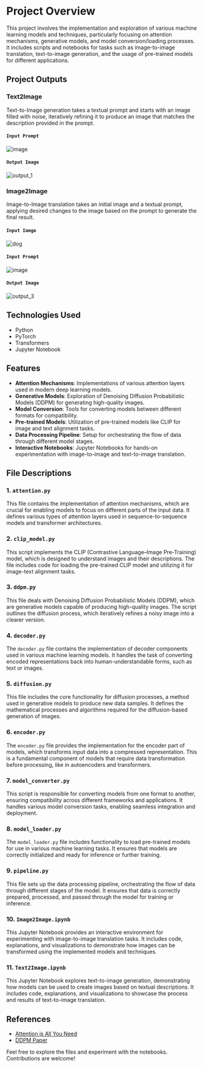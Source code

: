 # Project Overview

This project involves the implementation and exploration of various machine learning models and techniques, particularly focusing on attention mechanisms, generative models, and model conversion/loading processes. It includes scripts and notebooks for tasks such as image-to-image translation, text-to-image generation, and the usage of pre-trained models for different applications.

## Project Outputs

### Text2Image
Text-to-Image generation takes a textual prompt and starts with an image filled with noise, iteratively refining it to produce an image that matches the description provided in the prompt.
#### `Input Prompt`
![image](https://github.com/user-attachments/assets/ba543818-f343-48b4-b94a-b67339301e77)
#### `Output Image`
![output_1](https://github.com/user-attachments/assets/45daab8e-20de-4ca5-bf5e-e90ca1ce6a1f)

### Image2Image
Image-to-Image translation takes an initial image and a textual prompt, applying desired changes to the image based on the prompt to generate the final result.
#### `Input Iamge`
![dog](https://github.com/user-attachments/assets/8ded14f7-3d86-4d6c-9661-fb7b05d59906)

#### `Input Prompt`
![image](https://github.com/user-attachments/assets/77d2dc33-b7c8-4ac0-85ce-979f76cdb6cc)

#### `Output Image`
![output_3](https://github.com/user-attachments/assets/4067cd60-7135-4c90-b850-7f8732f63438)


## Technologies Used
- Python
- PyTorch
- Transformers
- Jupyter Notebook

## Features
- **Attention Mechanisms**: Implementations of various attention layers used in modern deep learning models.
- **Generative Models**: Exploration of Denoising Diffusion Probabilistic Models (DDPM) for generating high-quality images.
- **Model Conversion**: Tools for converting models between different formats for compatibility.
- **Pre-trained Models**: Utilization of pre-trained models like CLIP for image and text alignment tasks.
- **Data Processing Pipeline**: Setup for orchestrating the flow of data through different model stages.
- **Interactive Notebooks**: Jupyter Notebooks for hands-on experimentation with image-to-image and text-to-image translation.

## File Descriptions

### 1. `attention.py`
This file contains the implementation of attention mechanisms, which are crucial for enabling models to focus on different parts of the input data. It defines various types of attention layers used in sequence-to-sequence models and transformer architectures.

### 2. `clip_model.py`
This script implements the CLIP (Contrastive Language–Image Pre-Training) model, which is designed to understand images and their descriptions. The file includes code for loading the pre-trained CLIP model and utilizing it for image-text alignment tasks.

### 3. `ddpm.py`
This file deals with Denoising Diffusion Probabilistic Models (DDPM), which are generative models capable of producing high-quality images. The script outlines the diffusion process, which iteratively refines a noisy image into a clearer version.

### 4. `decoder.py`
The `decoder.py` file contains the implementation of decoder components used in various machine learning models. It handles the task of converting encoded representations back into human-understandable forms, such as text or images.

### 5. `diffusion.py`
This file includes the core functionality for diffusion processes, a method used in generative models to produce new data samples. It defines the mathematical processes and algorithms required for the diffusion-based generation of images.

### 6. `encoder.py`
The `encoder.py` file provides the implementation for the encoder part of models, which transforms input data into a compressed representation. This is a fundamental component of models that require data transformation before processing, like in autoencoders and transformers.

### 7. `model_converter.py`
This script is responsible for converting models from one format to another, ensuring compatibility across different frameworks and applications. It handles various model conversion tasks, enabling seamless integration and deployment.

### 8. `model_loader.py`
The `model_loader.py` file includes functionality to load pre-trained models for use in various machine learning tasks. It ensures that models are correctly initialized and ready for inference or further training.

### 9. `pipeline.py`
This file sets up the data processing pipeline, orchestrating the flow of data through different stages of the model. It ensures that data is correctly prepared, processed, and passed through the model for training or inference.

### 10. `Image2Image.ipynb`
This Jupyter Notebook provides an interactive environment for experimenting with image-to-image translation tasks. It includes code, explanations, and visualizations to demonstrate how images can be transformed using the implemented models and techniques.

### 11. `Text2Image.ipynb`
This Jupyter Notebook explores text-to-image generation, demonstrating how models can be used to create images based on textual descriptions. It includes code, explanations, and visualizations to showcase the process and results of text-to-image translation.

## References
- [Attention is All You Need](https://arxiv.org/abs/1706.03762)
- [DDPM Paper](https://arxiv.org/abs/2006.11239)

Feel free to explore the files and experiment with the notebooks. Contributions are welcome!
